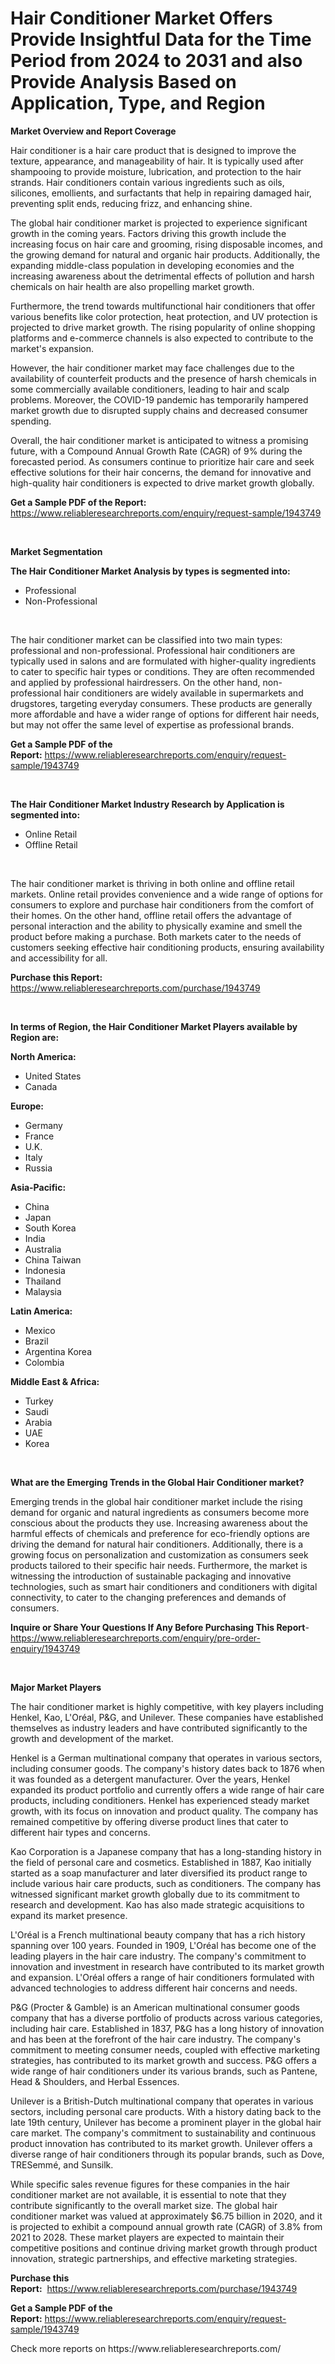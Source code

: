 <p><h1>Hair Conditioner Market Offers Provide Insightful Data for the Time Period from 2024 to 2031 and also Provide Analysis Based on Application, Type, and Region</h1></p><p><strong>Market Overview and Report Coverage</strong></p>
<p><p>Hair conditioner is a hair care product that is designed to improve the texture, appearance, and manageability of hair. It is typically used after shampooing to provide moisture, lubrication, and protection to the hair strands. Hair conditioners contain various ingredients such as oils, silicones, emollients, and surfactants that help in repairing damaged hair, preventing split ends, reducing frizz, and enhancing shine.</p><p>The global hair conditioner market is projected to experience significant growth in the coming years. Factors driving this growth include the increasing focus on hair care and grooming, rising disposable incomes, and the growing demand for natural and organic hair products. Additionally, the expanding middle-class population in developing economies and the increasing awareness about the detrimental effects of pollution and harsh chemicals on hair health are also propelling market growth.</p><p>Furthermore, the trend towards multifunctional hair conditioners that offer various benefits like color protection, heat protection, and UV protection is projected to drive market growth. The rising popularity of online shopping platforms and e-commerce channels is also expected to contribute to the market's expansion.</p><p>However, the hair conditioner market may face challenges due to the availability of counterfeit products and the presence of harsh chemicals in some commercially available conditioners, leading to hair and scalp problems. Moreover, the COVID-19 pandemic has temporarily hampered market growth due to disrupted supply chains and decreased consumer spending.</p><p>Overall, the hair conditioner market is anticipated to witness a promising future, with a Compound Annual Growth Rate (CAGR) of 9% during the forecasted period. As consumers continue to prioritize hair care and seek effective solutions for their hair concerns, the demand for innovative and high-quality hair conditioners is expected to drive market growth globally.</p></p>
<p><strong>Get a Sample PDF of the Report:</strong> <a href="https://www.reliableresearchreports.com/enquiry/request-sample/1943749">https://www.reliableresearchreports.com/enquiry/request-sample/1943749</a></p>
<p>&nbsp;</p>
<p><strong>Market Segmentation</strong></p>
<p><strong>The Hair Conditioner Market Analysis by types is segmented into:</strong></p>
<p><ul><li>Professional</li><li>Non-Professional</li></ul></p>
<p>&nbsp;</p>
<p><p>The hair conditioner market can be classified into two main types: professional and non-professional. Professional hair conditioners are typically used in salons and are formulated with higher-quality ingredients to cater to specific hair types or conditions. They are often recommended and applied by professional hairdressers. On the other hand, non-professional hair conditioners are widely available in supermarkets and drugstores, targeting everyday consumers. These products are generally more affordable and have a wider range of options for different hair needs, but may not offer the same level of expertise as professional brands.</p></p>
<p><strong>Get a Sample PDF of the Report:</strong>&nbsp;<a href="https://www.reliableresearchreports.com/enquiry/request-sample/1943749">https://www.reliableresearchreports.com/enquiry/request-sample/1943749</a></p>
<p>&nbsp;</p>
<p><strong>The Hair Conditioner Market Industry Research by Application is segmented into:</strong></p>
<p><ul><li>Online Retail</li><li>Offline Retail</li></ul></p>
<p>&nbsp;</p>
<p><p>The hair conditioner market is thriving in both online and offline retail markets. Online retail provides convenience and a wide range of options for consumers to explore and purchase hair conditioners from the comfort of their homes. On the other hand, offline retail offers the advantage of personal interaction and the ability to physically examine and smell the product before making a purchase. Both markets cater to the needs of customers seeking effective hair conditioning products, ensuring availability and accessibility for all.</p></p>
<p><strong>Purchase this Report:</strong>&nbsp; <a href="https://www.reliableresearchreports.com/purchase/1943749">https://www.reliableresearchreports.com/purchase/1943749</a></p>
<p>&nbsp;</p>
<p><strong>In terms of Region, the Hair Conditioner Market Players available by Region are:</strong></p>
<p>
    <p> <strong> North America: </strong>
        <ul>
            <li>United States</li>
            <li>Canada</li>
        </ul>
        </p> 
    <p> <strong> Europe: </strong>
        <ul>
            <li>Germany</li>
            <li>France</li>
            <li>U.K.</li>
            <li>Italy</li>
            <li>Russia</li>
        </ul>
        </p> 
    <p> <strong> Asia-Pacific: </strong>
        <ul>
            <li>China</li>
            <li>Japan</li>
            <li>South Korea</li>
            <li>India</li>
            <li>Australia</li>
            <li>China Taiwan</li>
            <li>Indonesia</li>
            <li>Thailand</li>
            <li>Malaysia</li>
        </ul>
        </p> 
    <p> <strong> Latin America: </strong>
        <ul>
            <li>Mexico</li>
            <li>Brazil</li>
            <li>Argentina Korea</li>
            <li>Colombia</li>
        </ul>
        </p> 
    <p> <strong> Middle East & Africa: </strong>
        <ul>
            <li>Turkey</li>
            <li>Saudi</li>
            <li>Arabia</li>
            <li>UAE</li>
            <li>Korea</li>
        </ul>
    </p>
    </p>
<p>&nbsp;</p>
<p><strong>What are the Emerging Trends in the Global Hair Conditioner market?</strong></p>
<p><p>Emerging trends in the global hair conditioner market include the rising demand for organic and natural ingredients as consumers become more conscious about the products they use. Increasing awareness about the harmful effects of chemicals and preference for eco-friendly options are driving the demand for natural hair conditioners. Additionally, there is a growing focus on personalization and customization as consumers seek products tailored to their specific hair needs. Furthermore, the market is witnessing the introduction of sustainable packaging and innovative technologies, such as smart hair conditioners and conditioners with digital connectivity, to cater to the changing preferences and demands of consumers.</p></p>
<p><strong>Inquire or Share Your Questions If Any Before Purchasing This Report</strong>- <a href="https://www.reliableresearchreports.com/enquiry/pre-order-enquiry/1943749">https://www.reliableresearchreports.com/enquiry/pre-order-enquiry/1943749</a></p>
<p>&nbsp;</p>
<p><strong>Major Market Players</strong></p>
<p><p>The hair conditioner market is highly competitive, with key players including Henkel, Kao, L'Oréal, P&G, and Unilever. These companies have established themselves as industry leaders and have contributed significantly to the growth and development of the market.</p><p>Henkel is a German multinational company that operates in various sectors, including consumer goods. The company's history dates back to 1876 when it was founded as a detergent manufacturer. Over the years, Henkel expanded its product portfolio and currently offers a wide range of hair care products, including conditioners. Henkel has experienced steady market growth, with its focus on innovation and product quality. The company has remained competitive by offering diverse product lines that cater to different hair types and concerns.</p><p>Kao Corporation is a Japanese company that has a long-standing history in the field of personal care and cosmetics. Established in 1887, Kao initially started as a soap manufacturer and later diversified its product range to include various hair care products, such as conditioners. The company has witnessed significant market growth globally due to its commitment to research and development. Kao has also made strategic acquisitions to expand its market presence.</p><p>L'Oréal is a French multinational beauty company that has a rich history spanning over 100 years. Founded in 1909, L'Oréal has become one of the leading players in the hair care industry. The company's commitment to innovation and investment in research have contributed to its market growth and expansion. L'Oréal offers a range of hair conditioners formulated with advanced technologies to address different hair concerns and needs.</p><p>P&G (Procter & Gamble) is an American multinational consumer goods company that has a diverse portfolio of products across various categories, including hair care. Established in 1837, P&G has a long history of innovation and has been at the forefront of the hair care industry. The company's commitment to meeting consumer needs, coupled with effective marketing strategies, has contributed to its market growth and success. P&G offers a wide range of hair conditioners under its various brands, such as Pantene, Head & Shoulders, and Herbal Essences.</p><p>Unilever is a British-Dutch multinational company that operates in various sectors, including personal care products. With a history dating back to the late 19th century, Unilever has become a prominent player in the global hair care market. The company's commitment to sustainability and continuous product innovation has contributed to its market growth. Unilever offers a diverse range of hair conditioners through its popular brands, such as Dove, TRESemmé, and Sunsilk.</p><p>While specific sales revenue figures for these companies in the hair conditioner market are not available, it is essential to note that they contribute significantly to the overall market size. The global hair conditioner market was valued at approximately $6.75 billion in 2020, and it is projected to exhibit a compound annual growth rate (CAGR) of 3.8% from 2021 to 2028. These market players are expected to maintain their competitive positions and continue driving market growth through product innovation, strategic partnerships, and effective marketing strategies.</p></p>
<p><strong>Purchase this Report:</strong>&nbsp;&nbsp;<a href="https://www.reliableresearchreports.com/purchase/1943749">https://www.reliableresearchreports.com/purchase/1943749</a></p>
<p></p>
<p><strong>Get a Sample PDF of the Report:</strong>&nbsp;<a href="https://www.reliableresearchreports.com/enquiry/request-sample/1943749">https://www.reliableresearchreports.com/enquiry/request-sample/1943749</a></p>
<p>Check more reports on https://www.reliableresearchreports.com/</p>